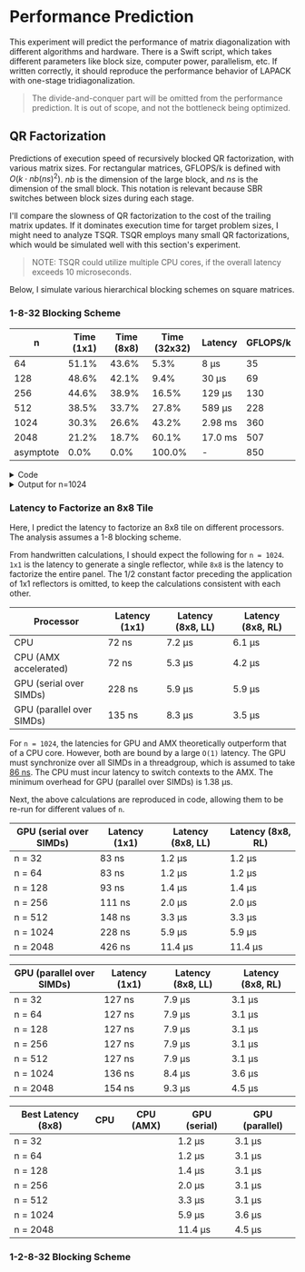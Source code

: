 # Performance Prediction

This experiment will predict the performance of matrix diagonalization with different algorithms and hardware. There is a Swift script, which takes different parameters like block size, computer power, parallelism, etc. If written correctly, it should reproduce the performance behavior of LAPACK with one-stage tridiagonalization.

> The divide-and-conquer part will be omitted from the performance prediction. It is out of scope, and not the bottleneck being optimized.

## QR Factorization

Predictions of execution speed of recursively blocked QR factorization, with various matrix sizes. For rectangular matrices, GFLOPS/k is defined with $O(k \cdot nb(ns)^2)$. $nb$ is the dimension of the large block, and $ns$ is the dimension of the small block. This notation is relevant because SBR switches between block sizes during each stage.

I'll compare the slowness of QR factorization to the cost of the trailing matrix updates. If it dominates execution time for target problem sizes, I might need to analyze TSQR. TSQR employs many small QR factorizations, which would be simulated well with this section's experiment.

> NOTE: TSQR could utilize multiple CPU cores, if the overall latency exceeds 10 microseconds.

Below, I simulate various hierarchical blocking schemes on square matrices.

### 1-8-32 Blocking Scheme

| n    | Time (1x1) | Time (8x8) | Time (32x32) | Latency | GFLOPS/k |
| ---- | ---------- | ---------- | ------------ | ------- | -------- |
| 64   | 51.1%      | 43.6%      | 5.3%         | 8 μs    | 35       |
| 128  | 48.6%      | 42.1%      | 9.4%         | 30 μs   | 69       |
| 256  | 44.6%      | 38.9%      | 16.5%        | 129 μs  | 130      |
| 512  | 38.5%      | 33.7%      | 27.8%        | 589 μs  | 228      |
| 1024 | 30.3%      | 26.6%      | 43.2%        | 2.98 ms | 360      |
| 2048 | 21.2%      | 18.7%      | 60.1%        | 17.0 ms | 507      |
| asymptote | 0.0%  | 0.0%       | 100.0%       | -       | 850      |

<details>
<summary>Code</summary>

```swift
let argumentN = CommandLine.arguments[1]
let n: Float = Float(argumentN)!

let latencyForHouseholder1x1: Float = 2 * n * (1 * 1) / 12e9

let latencyForT8x8: Float = n * (8 * 8) / 42.5e9 + (8 * 8 * 8) / 12e9

let latencyForPanel8x8: Float = 0.5 * (8 * 8) * latencyForHouseholder1x1 + latencyForT8x8

let latencyForVTV8x8: Float = 2 * n * (8 * 8) / 42.5e9 + (8 * 8 * 8) / 42.5e9

let latencyForPanel32x32: Float = (32 / 8) * latencyForPanel8x8 + 0.5 * (32 / 8) * (32 / 8) * latencyForVTV8x8

// Assume the AMX is writing out of registers, with a cache bandwidth of 400 GB/s.
let latencyToWrite32x32Matrix: Float = (32 * 32 * 4) / 400e9

// Assume the 32x32 panel multiplies by a block-diagonal T matrix.
let latencyForVTV32x32: Float = 2 * n * (32 * 32) / 566.2e9 + (32 * 32 * 32) / 566.2e9 + latencyToWrite32x32Matrix

print("latency to apply individual reflector:", latencyForHouseholder1x1)
print("latency to generate T:", latencyForT8x8)
print("latency to construct 8x8 panel:", latencyForPanel8x8)
print("latency to apply 8x8 reflector block:", latencyForVTV8x8)
print("latency to construct 32x32 panel:", latencyForPanel32x32)
print("latency to write 32x32 matrix:", latencyToWrite32x32Matrix)
print("latency to apply 32x32 reflector block:", latencyForVTV32x32)

print("GFLOPS/k to apply individual reflector:", n * (1 * 1) / latencyForHouseholder1x1 / 1e9)
print("GFLOPS/k to generate T:", (n * 8 * 8) / latencyForT8x8 / 1e9)
print("GFLOPS/k to construct 8x8 panel:", n * (8 * 8) / latencyForPanel8x8 / 1e9)
print("GFLOPS/k to apply 8x8 reflector block:", n * (8 * 8) / latencyForVTV8x8 / 1e9)
print("GFLOPS/k to construct 32x32 panel:", n * (32 * 32) / latencyForPanel32x32 / 1e9)
print("GFLOPS/k to apply 32x32 reflector block:", n * (32 * 32) / latencyForVTV32x32 / 1e9)

let timeForPanel8x8: Float = (n / 8) * latencyForPanel8x8
let timeForVTV8x8: Float = 0.5 * (n / 8) * (32 / 8) * latencyForVTV8x8
let timeForVTV32x32: Float = 0.333 * (n / 32) * (n / 32) * latencyForVTV32x32
let timeTotal = timeForPanel8x8 + timeForVTV8x8 + timeForVTV32x32

print("time spent constructing panels (8x8):", 100 * timeForPanel8x8 / timeTotal)
print("time spent applying panels (8x8):", 100 * timeForVTV8x8 / timeTotal)
print("time spent applying panels (32x32):", 100 * timeForVTV32x32 / timeTotal)
print("latency for entire matrix:", timeTotal * 1e6, "μs")
print("GFLOPS/k for entire matrix:", n * n * n / timeTotal / 1e9)
print("GFLOPS/k for same size GEMM:", 566.2)
```

</details>

<details>
<summary>Output for n=1024</summary>

```
latency to apply individual reflector: 1.7066667e-07
latency to generate T: 1.5846902e-06
latency to construct 8x8 panel: 7.0460237e-06
latency to apply 8x8 reflector block: 3.0960941e-06
latency to construct 32x32 panel: 5.2952848e-05
latency to write 32x32 matrix: 1.024e-08
latency to apply 32x32 reflector block: 3.7720206e-06
GFLOPS/k to apply individual reflector: 6.0
GFLOPS/k to generate T: 41.35572
GFLOPS/k to construct 8x8 panel: 9.301132
GFLOPS/k to apply 8x8 reflector block: 21.167315
GFLOPS/k to construct 32x32 panel: 19.802069
GFLOPS/k to apply 32x32 reflector block: 277.98788
time spent constructing panels (8x8): 30.25749
time spent applying panels (8x8): 26.590893
time spent applying panels (32x32): 43.15162
latency for entire matrix: 2980.72 μs
GFLOPS/k for entire matrix: 360.229
GFLOPS/k for same size GEMM: 566.2
```

</details>

### Latency to Factorize an 8x8 Tile

Here, I predict the latency to factorize an 8x8 tile on different processors. The analysis assumes a 1-8 blocking scheme.

From handwritten calculations, I should expect the following for `n = 1024`. `1x1` is the latency to generate a single reflector, while `8x8` is the latency to factorize the entire panel. The 1/2 constant factor preceding the application of 1x1 reflectors is omitted, to keep the calculations consistent with each other.

| Processor                 | Latency (1x1) | Latency (8x8, LL) | Latency (8x8, RL) |
| ------------------------- | ------------- | ----------------- | ----------------- |
| CPU                       | 72 ns         | 7.2 μs            | 6.1 μs            |
| CPU (AMX accelerated)     | 72 ns         | 5.3 μs            | 4.2 μs            |
| GPU (serial over SIMDs)   | 228 ns        | 5.9 μs            | 5.9 μs            |
| GPU (parallel over SIMDs) | 135 ns        | 8.3 μs            | 3.5 μs            |

For `n = 1024`, the latencies for GPU and AMX theoretically outperform that of a CPU core. However, both are bound by a large `O(1)` latency. The GPU must synchronize over all SIMDs in a threadgroup, which is assumed to take [86 ns](https://chipsandcheese.com/2022/05/21/igpu-cache-setups-compared-including-m1/). The CPU must incur latency to switch contexts to the AMX. The minimum overhead for GPU (parallel over SIMDs) is 1.38 μs.

Next, the above calculations are reproduced in code, allowing them to be re-run for different values of `n`.

| GPU (serial over SIMDs)   | Latency (1x1) | Latency (8x8, LL) | Latency (8x8, RL) |
| ------------------------- | ------------- | ----------------- | ----------------- |
| n = 32                    | 83 ns         | 1.2 μs            | 1.2 μs            |
| n = 64                    | 83 ns         | 1.2 μs            | 1.2 μs            |
| n = 128                   | 93 ns         | 1.4 μs            | 1.4 μs            |
| n = 256                   | 111 ns        | 2.0 μs            | 2.0 μs            |
| n = 512                   | 148 ns        | 3.3 μs            | 3.3 μs            |
| n = 1024                  | 228 ns        | 5.9 μs            | 5.9 μs            |
| n = 2048                  | 426 ns        | 11.4 μs           | 11.4 μs           |

| GPU (parallel over SIMDs) | Latency (1x1) | Latency (8x8, LL) | Latency (8x8, RL) |
| ------------------------- | ------------- | ----------------- | ----------------- |
| n = 32                    | 127 ns        | 7.9 μs            | 3.1 μs            |
| n = 64                    | 127 ns        | 7.9 μs            | 3.1 μs            |
| n = 128                   | 127 ns        | 7.9 μs            | 3.1 μs            |
| n = 256                   | 127 ns        | 7.9 μs            | 3.1 μs            |
| n = 512                   | 127 ns        | 7.9 μs            | 3.1 μs            |
| n = 1024                  | 136 ns        | 8.4 μs            | 3.6 μs            |
| n = 2048                  | 154 ns        | 9.3 μs            | 4.5 μs            |

| Best Latency (8x8) | CPU       | CPU (AMX) | GPU (serial) | GPU (parallel) |
| ------------------ | --------- | --------- | ------------ | -------------- |
| n = 32             |           |           | 1.2 μs       | 3.1 μs         |
| n = 64             |           |           | 1.2 μs       | 3.1 μs         |
| n = 128            |           |           | 1.4 μs       | 3.1 μs         |
| n = 256            |           |           | 2.0 μs       | 3.1 μs         |
| n = 512            |           |           | 3.3 μs       | 3.1 μs         |
| n = 1024           |           |           | 5.9 μs       | 3.6 μs         |
| n = 2048           |           |           | 11.4 μs      | 4.5 μs         |

### 1-2-8-32 Blocking Scheme
